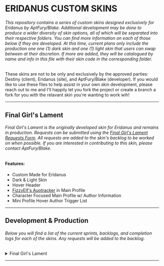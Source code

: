 # ERIDANUS CUSTOM SKINS

###### This repository contains a series of custom skins designed exclusively for Eridanus by AptFury/Blake. Additional development may be done to produce a wider diversity of skin options, all of which will be separated into their respective folders. You can find more information on each of those below if they are developed. At this time, current plans only include the production one one (1) dark skin and one (1) light skin that users can swap between at their discretion. If more are added, they will be catalogued by name and info in this file with their skin code in the corresponding folder.

These skins are not to be only and exclusively by the approved parties: Destiny (client), Eridanus (site), and AptFury/Blake (developer). If you would like to use these files to help assist in your own skin development, please reach out to me and I'll happily let you fork the project or create a branch a fork for you with the relavant skin you're wanting to work wih!

---

## Final Girl's Lament

###### Final Girl's Lament is the originally developed skin for Eridanus and remains in production. Requests can be submitted using the [Final Girl's Lament Requests Form](). All requests are added to the skin's backlog to be worked on when possible. If you are interested in contributing to this skin, please contact AptFury/Blake.

#### Features:

- Custom Made for Eridanus
- Dark & Light Skin
- Hover Header
- [FizzyElf's Auotracker](https://fizzyelf.jcink.net/index.php?showtopic=79) in Main Profile
- Character Focused Main Profile w/ Author Information
- Mini Profile Hover Author Trigger List

---

## Development & Production

###### Below you will find a list of the current sprints, backlogs, and completion logs for each of the skins. Any requests will be added to the backlog.

<details>
<summary>Final Girl's Lament</summary>

###### Below is a list of all of the current sprint items, issues, backlogs, test and quality assurance items, and any other additional features that need to be tracked for project development, production, release, and maintenance.

<details>
<summary>CURRENT SPRINT</summary>

###### HTML
- [ ] List Item

---

###### CSS
- [ ] List Item

---

###### JAVASCRIPT
- [ ] List Item

---
</details>

<details>
<summary>BACKLOG</summary>

##### README & ISSUES
- [ ] Insert Request Form Link
- [ ] Create Sprint Workspace and Issue Template

---

##### HTML
- [ ] Add boardwrappers template from documentation
- [ ] Add calendar template from documentation
- [ ] Add guidebook template (if available) from documentation
- [ ] Add main profiles template from documentation
  - [ ] Configure header for messaging management
- [ ] Add memberlist template from documentation
- [ ] Add posts template from documentation
- [ ] Add subforums template from documentation
- [ ] Add topics from documentation
- [ ] Edit boardwrapper
  - [ ] Edit boardwrapper to set up the base of the header
  - [ ] Edit the boardwrapper to create the header
  - [ ] Edit the boardwrapper to create the header:hover contents
  - [ ] Edit boardwrapper to set up navigation
  - [ ] Edit homepage categories to match mockup
  - [ ] Edit homepage boards to match mockup
- [ ] Create page up/down and menu side bar navigation
- [ ] Edit calendar page as required
- [ ] Put together Main Profile configuration w/o tabs first
  - [ ] Add in custom profile fields
  - [ ] Add in moderation tools to 
- [ ] Create/Edit user control panel layout, buttons & links
- [ ] Edit memberlist as needed
- [ ] Configure posts layout
  - [ ] Configure mini profile layout
  - [ ] Add in user functions
  - [ ] Add in moderator functions
- [ ] Configure subforums layout
  - [ ] Boards should match homepage boards
  - [ ] Catgories layout may differ depending on aesthetic needs
- [ ] Configure topics layout
- [ ] See if there's HTML needed for FizzyElf's Autotracker
- [ ] Create guidebook
  - [ ] Double check function and limitations of pages in jcink
  - [ ] Break down into steps and needs based on current guidebook written

---

##### CSS
- [ ] Take stock of what elements, classes, etc. will have same designs for concise design.
- [ ] Take stock of what elements, classes, etc. will have like designs for concise design.
- [ ] Add boardwrappers template from documentation
- [ ] Add calendar template from documentation
- [ ] Add guidebook template (if available) from documentation
- [ ] Add main profiles template from documentation
- [ ] Add memberlist template from documentation
- [ ] Add posts template from documentation
- [ ] Add subforums template from documentation
- [ ] Add topics from documentation
- [ ] Edit boardwrapper
  - [ ] Edit boardwrapper to set up the base of the header
  - [ ] Edit boardwrapper header to manipulate image into specified design
  - [ ] Edit boardwrapper header:hover to get the specified design
  - [ ] Edit boardwrapper to set up navigation design
  - [ ] Edit homepage categories to match mockup
  - [ ] Edit homepage boards to match mockup
- [ ] Create page up/down and menu side bar navigation
- [ ] Edit calendar page as required
- [ ] Edit main profile design
    - [ ] No mockup has been created, create first if desired otherwise ignore mockup
  - [ ] Add in any special edits for extra/custom profile fields
  - [ ] Add in any special edits for moderation tools
- [ ] Create/Edit user control panel design
- [ ] Edit memberlist design as needed
- [ ] Design posts
  - [ ] Design mini profiles within posts
  - [ ] Design user functions as needed
  - [ ] Design moderator functions as needed
- [ ] Design subforums
  - [ ] Boards design should match homepage boards
  - [ ] Categories aesthetic may be similar but might need to play with arrangements
    - [ ] Can adapt layout as needed for aesthetic reasons
- [ ] Design topics
  - [ ] Should separate them aesthetically from boards but be similar enough to draw likeness/similarities
  - [ ] See if there's CSS needed for FizzyElf's AutoTracker
- [ ] Design guidebook
  - [ ] Double check function and limitations of pages in jcink
  - [ ] Break down into steps and needs based on current guidebook written

---

##### JAVASCRIPT
- [ ] Create page up/down and menu side bar navigation
  - [ ] Break down into pieces once elements and design are constructed
- [ ] Create header hover with manipulation as needed for fluid use and function
  - [ ] Break down into parts
- [ ] Create calendar-linking to external events or management panel or birthdays (if not already done)
  - [ ] Under consideration
  - [ ] Break down into pieces and sprint out
- [ ] Add main profile features requested
  - [ ] Tabs for character, author, tracker, controls (dynamically add mod options if staff)
  - [ ] Add in Fizzyelf's Autotracker
    - [ ] Customize as needed
    - [ ] Break down into parts
- [ ] Create functionality for scanning user entered data for appropriate-ness or reportable words/phrases and reporting to webhook with actionable data
  - [ ] Under consideration
  - [ ] Break down into parts
- [ ] Create additional functionality to user control panel as needed
- [ ] Create additional memberlist functionality if required
- [ ] Create additional posts functionality as needed
- [ ] Create posts webhook site side for Destiny
  - [ ] Under consideration
  - [ ] Break down into parts
- [ ] Create discord member join functionality for Distiny
  - [ ] Under consideration
  - [ ] Break down into parts
- [ ] Create subforums and topics webhook site side for Destiny
  - [ ] Under consideration
  - [ ] Break down into parts
- [ ] Create any javascript if the guidebooks require them
- [ ] Create project webhook github-clickup-discord tracking

---
</details>

<details>
<summary>COMPLETION LOG</summary>

###### HTML
- [ ] List Item

---

###### CSS
- [ ] List Item

---

###### JAVASCRIPT
- [ ] List Item

---
</details>

<details>
<summary>TESTING & QA</summary>

- [ ] Boardwrappers
  - [ ] Log issues
  - [ ] Fix issues
- [ ] Header & Header:Hover
  - [ ] Log issues
  - [ ] Fix issues
- [ ] Categories and Boards
  - [ ] Log issues
  - [ ] Fix issues
- [ ] Side Scroll Buttons & Navigation
  - [ ] Log issues
  - [ ] Fix issues
- [ ] Calendar
  - [ ] Log issues
  - [ ] Fix issues
- [ ] Main Profile
  - [ ] Log issues
  - [ ] Fix issues
- [ ] Control Panel
  - [ ] Log issues
  - [ ] Fix issues
- [ ] Guidebook
  - [ ] Log issues
  - [ ] Fix issues
- [ ] Memberlist
  - [ ] Log issues
  - [ ] Fix issues
- [ ] Posts
  - [ ] Log issues
  - [ ] Fix issues
- [ ] Subforums
  - [ ] Log issues
  - [ ] Fix issues
- [ ] Topics
  - [ ] Log issues
  - [ ] Fix issues
- [ ] Guidebook
  - [ ] Log issues
  - [ ] Fix issues
- [ ] Webhooks
  - [ ] Log issues
  - [ ] Fix issues
- [ ] Addins/Plugins
  - [ ] Log issues
  - [ ] Fix issues
- [ ] Finished Skin
  - [ ] Log issues
  - [ ] Fix issues
- [ ] Project Webhook
  - [ ] Log issues
  - [ ] Fix issues
</details>
</details>

---